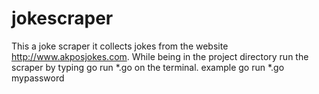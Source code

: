 # jokescraper

 This a joke scraper it collects jokes from the website http://www.akposjokes.com.
 While being in the project directory run the scraper by typing go run *.go <your database password> on the terminal.
 example go run *.go mypassword
